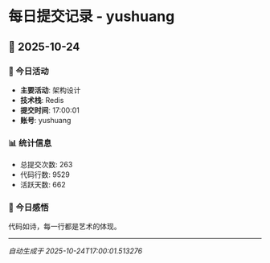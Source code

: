 # 每日提交记录 - yushuang

## 📅 2025-10-24

### 🎯 今日活动
- **主要活动**: 架构设计
- **技术栈**: Redis
- **提交时间**: 17:00:01
- **账号**: yushuang

### 📊 统计信息
- 总提交次数: 263
- 代码行数: 9529
- 活跃天数: 662

### 💭 今日感悟
代码如诗，每一行都是艺术的体现。

---
*自动生成于 2025-10-24T17:00:01.513276*
